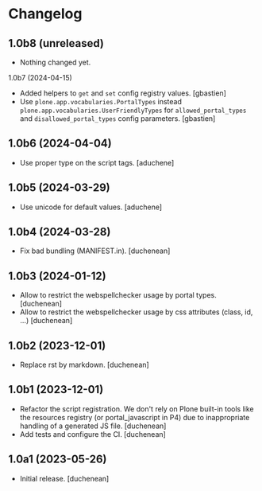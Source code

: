# Changelog


1.0b8 (unreleased)
------------------

- Nothing changed yet.


1.0b7 (2024-04-15)

- Added helpers to `get` and `set` config registry values.
  [gbastien]
- Use `plone.app.vocabularies.PortalTypes` instead
 `plone.app.vocabularies.UserFriendlyTypes` for `allowed_portal_types` and
 `disallowed_portal_types` config parameters.
  [gbastien]


## 1.0b6 (2024-04-04)

- Use proper type on the script tags.
  [aduchene]

## 1.0b5 (2024-03-29)

- Use unicode for default values.
  [aduchene]


## 1.0b4 (2024-03-28)

- Fix bad bundling (MANIFEST.in).
  [duchenean]


## 1.0b3 (2024-01-12)

- Allow to restrict the webspellchecker usage by portal types.
  [duchenean]
- Allow to restrict the webspellchecker usage by css attributes (class, id, ...)
  [duchenean]


## 1.0b2 (2023-12-01)

- Replace rst by markdown.
  [duchenean]


## 1.0b1 (2023-12-01)

- Refactor the script registration. We don't rely on Plone built-in tools like
  the resources registry (or portal_javascript in P4) due to inappropriate
  handling of a generated JS file.
  [duchenean]
- Add tests and configure the CI.
  [duchenean]


## 1.0a1 (2023-05-26)

- Initial release.
  [duchenean]
